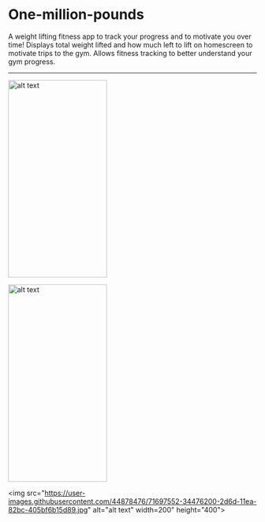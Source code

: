 # One-million-pounds

A weight lifting fitness app to track your progress and to motivate you over time! Displays total weight lifted and how much left to lift on homescreen to motivate trips to the gym. Allows fitness tracking to better understand your gym progress.

<hr />

<div>  
 <div>
 <img src="https://user-images.githubusercontent.com/44878476/71697541-2e518100-2d6d-11ea-87d6-97bb3312959b.jpg" alt="alt text" width=200" height="400">
 <p> </p>
</div>
<img src="https://user-images.githubusercontent.com/44878476/71697545-301b4480-2d6d-11ea-97bc-582f549f5029.jpg" alt="alt text" width=200" height="400">

<img src="https://user-images.githubusercontent.com/44878476/71697552-34476200-2d6d-11ea-82bc-405bf6b15d89.jpg" alt="alt text" width=200" height="400">

</div>
